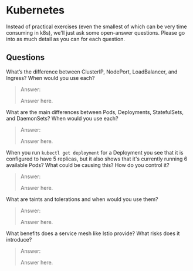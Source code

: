 # Kubernetes

Instead of practical exercises (even the smallest of which can be very time
consuming in k8s), we'll just ask some open-answer questions.  Please go into
as much detail as you can for each question.

## Questions

What’s the difference between ClusterIP, NodePort, LoadBalancer, and Ingress?
When would you use each?

> Answer:
>
> Answer here.

What are the main differences between Pods, Deployments, StatefulSets, and
DaemonSets?  When would you use each?

> Answer:
>
> Answer here.

When you run `kubectl get deployment` for a Deployment you see that it is
configured to have 5 replicas, but it also shows that it's currently running 6
available Pods?  What could be causing this?  How do you control it?

> Answer:
>
> Answer here.

What are taints and tolerations and when would you use them?

> Answer:
>
> Answer here.

What benefits does a service mesh like Istio provide?  What risks does it
introduce?

> Answer:
>
> Answer here.
